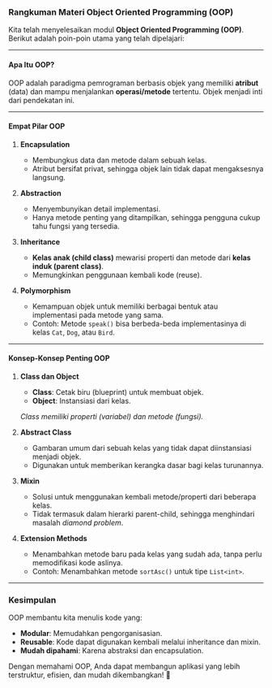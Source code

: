 ### **Rangkuman Materi Object Oriented Programming (OOP)**

Kita telah menyelesaikan modul **Object Oriented Programming (OOP)**. Berikut adalah poin-poin utama yang telah dipelajari:

---

#### **Apa Itu OOP?**
OOP adalah paradigma pemrograman berbasis objek yang memiliki **atribut** (data) dan mampu menjalankan **operasi/metode** tertentu. Objek menjadi inti dari pendekatan ini.

---

#### **Empat Pilar OOP**
1. **Encapsulation**  
   - Membungkus data dan metode dalam sebuah kelas.
   - Atribut bersifat privat, sehingga objek lain tidak dapat mengaksesnya langsung.
   
2. **Abstraction**  
   - Menyembunyikan detail implementasi.
   - Hanya metode penting yang ditampilkan, sehingga pengguna cukup tahu fungsi yang tersedia.

3. **Inheritance**  
   - **Kelas anak (child class)** mewarisi properti dan metode dari **kelas induk (parent class)**.
   - Memungkinkan penggunaan kembali kode (reuse).

4. **Polymorphism**  
   - Kemampuan objek untuk memiliki berbagai bentuk atau implementasi pada metode yang sama.
   - Contoh: Metode `speak()` bisa berbeda-beda implementasinya di kelas `Cat`, `Dog`, atau `Bird`.

---

#### **Konsep-Konsep Penting OOP**
1. **Class dan Object**  
   - **Class**: Cetak biru (blueprint) untuk membuat objek.  
   - **Object**: Instansiasi dari kelas.  

   *Class memiliki properti (variabel) dan metode (fungsi).*

2. **Abstract Class**  
   - Gambaran umum dari sebuah kelas yang tidak dapat diinstansiasi menjadi objek.
   - Digunakan untuk memberikan kerangka dasar bagi kelas turunannya.

3. **Mixin**  
   - Solusi untuk menggunakan kembali metode/properti dari beberapa kelas.  
   - Tidak termasuk dalam hierarki parent-child, sehingga menghindari masalah *diamond problem*.

4. **Extension Methods**  
   - Menambahkan metode baru pada kelas yang sudah ada, tanpa perlu memodifikasi kode aslinya.
   - Contoh: Menambahkan metode `sortAsc()` untuk tipe `List<int>`.

---

### **Kesimpulan**
OOP membantu kita menulis kode yang:
- **Modular**: Memudahkan pengorganisasian.
- **Reusable**: Kode dapat digunakan kembali melalui inheritance dan mixin.
- **Mudah dipahami**: Karena abstraksi dan encapsulation.

Dengan memahami OOP, Anda dapat membangun aplikasi yang lebih terstruktur, efisien, dan mudah dikembangkan! 🚀